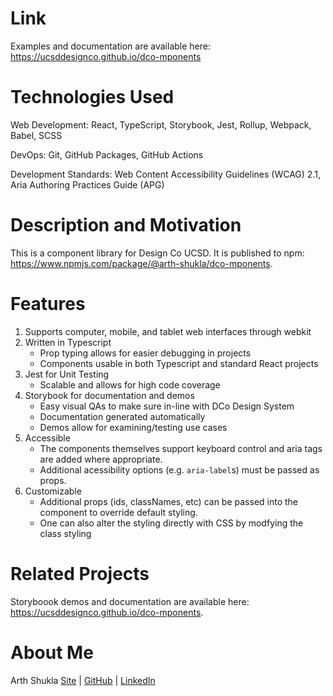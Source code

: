 # Link

Examples and documentation are available here: https://ucsddesignco.github.io/dco-mponents

# Technologies Used

Web Development: React, TypeScript, Storybook, Jest, Rollup, Webpack, Babel, SCSS

DevOps: Git, GitHub Packages, GitHub Actions

Development Standards: Web Content Accessibility Guidelines (WCAG) 2.1, Aria Authoring Practices Guide (APG)

# Description and Motivation

This is a component library for Design Co UCSD. It is published to npm: https://www.npmjs.com/package/@arth-shukla/dco-mponents.

# Features

1. Supports computer, mobile, and tablet web interfaces through webkit
2. Written in Typescript
    - Prop typing allows for easier debugging in projects
    - Components usable in both Typescript and standard React projects
3. Jest for Unit Testing
    - Scalable and allows for high code coverage
4. Storybook for documentation and demos
    - Easy visual QAs to make sure in-line with DCo Design System
    - Documentation generated automatically
    - Demos allow for examining/testing use cases
5. Accessible
    - The components themselves support keyboard control and aria tags are added where appropriate.
    - Additional acessibility options (e.g. `aria-label`s) must be passed as props.
6. Customizable
    - Additional props (ids, classNames, etc) can be passed into the component to override default styling.
    - One can also alter the styling directly with CSS by modfying the class styling

# Related Projects

Storyboook demos and documentation are available here: https://ucsddesignco.github.io/dco-mponents.

# About Me

Arth Shukla [Site](https://arth.website) | [GitHub](https://github.com/arth-shukla) | [LinkedIn](https://www.linkedin.com/in/arth-shukla/)
